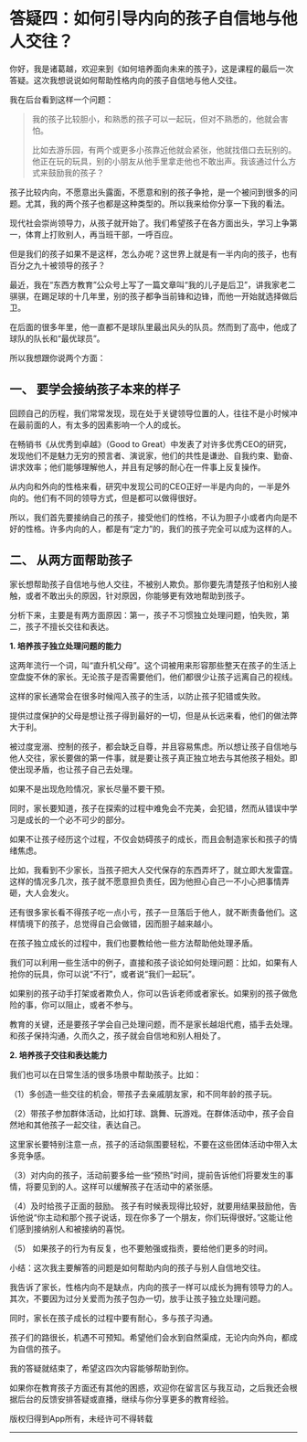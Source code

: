 # 答疑四：如何引导内向的孩子自信地与他人交往？

你好，我是诸葛越，欢迎来到《如何培养面向未来的孩子》，这是课程的最后一次答疑。这次我想说说如何帮助性格内向的孩子自信地与他人交往。

我在后台看到这样一个问题：

> 我的孩子比较胆小，和熟悉的孩子可以一起玩，但对不熟悉的，他就会害怕。
> 
> 
> 
> 比如去游乐园，有两个或更多小孩靠近他就会紧张，他就找借口去玩别的。他正在玩的玩具，别的小朋友从他手里拿走他也不敢出声。我该通过什么方式来鼓励我的孩子？

孩子比较内向，不愿意出头露面，不愿意和别的孩子争抢，是一个被问到很多的问题。尤其，我的两个孩子也都是这种类型的。所以我来给你分享一下我的看法。

现代社会崇尚领导力，从孩子就开始了。我们希望孩子在各方面出头，学习上争第一，体育上打败别人，再当班干部，一呼百应。

但是我们的孩子如果不是这样，怎么办呢？这世界上就是有一半内向的孩子，也有百分之九十被领导的孩子？

最近，我在“东西方教育”公众号上写了一篇文章叫“我的儿子是后卫”，讲我家老二骐骐，在踢足球的十几年里，别的孩子都争当前锋和边锋，而他一开始就选择做后卫。

在后面的很多年里，他一直都不是球队里最出风头的队员。然而到了高中，他成了球队的队长和“最优球员”。

所以我想跟你说两个方面：

## 一、 要学会接纳孩子本来的样子

回顾自己的历程，我们常常发现，现在处于关键领导位置的人，往往不是小时候冲在最前面的人，有太多的因素影响一个人的成长。

在畅销书《从优秀到卓越》（Good to Great）中发表了对许多优秀CEO的研究，发现他们不是魅力无穷的预言者、演说家，他们的共性是谦逊、自我约束、勤奋、讲求效率；他们能够理解他人，并且有足够的耐心在一件事上反复操作。

从内向和外向的性格来看，研究中发现公司的CEO正好一半是内向的，一半是外向的。他们有不同的领导方式，但是都可以做得很好。

所以，我们首先要接纳自己的孩子，接受他们的性格，不认为胆子小或者内向是不好的性格。许多内向的人，都是有“定力”的，我们的孩子完全可以成为这样的人。

## 二、 从两方面帮助孩子

家长想帮助孩子自信地与他人交往，不被别人欺负。那你要先清楚孩子怕和别人接触，或者不敢出头的原因，针对原因，你能够更有效地帮助到孩子。

分析下来，主要是有两方面原因：第一，孩子不习惯独立处理问题，怕失败，第二，孩子不擅长交往和表达。

 **1. 培养孩子独立处理问题的能力**

这两年流行一个词，叫“直升机父母”。这个词被用来形容那些整天在孩子的生活上空盘旋不休的家长。无论孩子是否需要他们，他们都很少让孩子远离自己的视线。

这样的家长通常会在很多时候闯入孩子的生活，以防止孩子犯错或失败。

提供过度保护的父母是想让孩子得到最好的一切，但是从长远来看，他们的做法弊大于利。

被过度宠溺、控制的孩子，都会缺乏自尊，并且容易焦虑。所以想让孩子自信地与他人交往，家长要做的第一件事，就是要让孩子真正独立地去与其他孩子相处。即使出现矛盾，也让孩子自己去处理。

如果不是出现危险情况，家长尽量不要干预。

同时，家长要知道，孩子在探索的过程中难免会不完美，会犯错，然而从错误中学习是成长的一个必不可少的部分。

如果不让孩子经历这个过程，不仅会妨碍孩子的成长，而且会制造家长和孩子的情绪焦虑。

比如，我看到不少家长，当孩子把大人交代保存的东西弄坏了，就立即大发雷霆。这样的情况多几次，孩子就不愿意担负责任，因为他担心自己一不小心把事情弄砸，大人会发火。

还有很多家长看不得孩子吃一点小亏，孩子一旦落后于他人，就不断责备他们。这样情境下的孩子，总觉得自己会做错，因而胆子越来越小。

在孩子独立成长的过程中，我们也要教给他一些方法帮助他处理矛盾。

我们可以利用一些生活中的例子，直接和孩子谈论如何处理问题：比如，如果有人抢你的玩具，你可以说“不行”，或者说“我们一起玩”。

如果别的孩子动手打架或者欺负人，你可以告诉老师或者家长。如果别的孩子做危险的事，你可以阻止，或者不参与。

教育的关键，还是要孩子学会自己处理问题，而不是家长越俎代庖，插手去处理。和孩子保持沟通，久而久之，孩子就会自信地和别人相处了。

 **2. 培养孩子交往和表达能力**

我们也可以在日常生活的很多场景中帮助孩子。比如：

（1）多创造一些交往的机会，带孩子去亲戚朋友家，和不同年龄的孩子玩。

（2）带孩子参加群体活动，比如打球、跳舞、玩游戏。在群体活动中，孩子会自然地和其他孩子一起交往，表达自己。

这里家长要特别注意一点，孩子的活动氛围要轻松，不要在这些团体活动中带入太多竞争感。

（3）对内向的孩子，活动前要多给一些“预热”时间，提前告诉他们将要发生的事情，将要见到的人。这样可以缓解孩子在活动中的紧张感。

（4）及时给孩子正面的鼓励。 孩子有时候表现得比较好，就要用结果鼓励他，告诉他说“你主动和那个孩子说话，现在你多了一个朋友，你们玩得很好。”这能让他们感到接纳别人和被接纳的喜悦。

（5） 如果孩子的行为有反复，也不要勉强或指责，要给他们更多的时间。

小结：这次我主要解答的问题是如何帮助内向的孩子与别人自信地交往。

我告诉了家长，性格内向不是缺点，内向的孩子一样可以成长为拥有领导力的人。其次，不要因为过分关爱而为孩子包办一切，放手让孩子独立处理问题。

同时，家长在孩子成长的过程中要有耐心，多与孩子沟通。

孩子们的路很长，机遇不可预知。希望他们会水到自然渠成，无论内向外向，都成为自信的孩子。

我的答疑就结束了，希望这四次内容能够帮助到你。

如果你在教育孩子方面还有其他的困惑，欢迎你在留言区与我互动，之后我还会根据后台的反馈安排答疑或直播，继续与你分享更多的教育经验。

版权归得到App所有，未经许可不得转载

---
